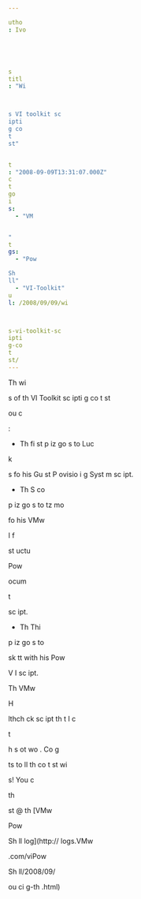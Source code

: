 ```yaml
---

utho
: Ivo 





s
titl
: "Wi



s VI toolkit sc
ipti
g co
t
st"


t
: "2008-09-09T13:31:07.000Z"
c
t
go
i
s: 
  - "VM


"
t
gs: 
  - "Pow

Sh
ll"
  - "VI-Toolkit"
u
l: /2008/09/09/wi



s-vi-toolkit-sc
ipti
g-co
t
st/
---
```


Th
 wi



s of th
 VI Toolkit sc
ipti
g co
t
st 


 


ou
c

:
- Th
 fi
st p
iz
 go
s to Luc
 

k

s fo
 his Gu
st P
ovisio
i
g Syst
m sc
ipt.
- Th
 S
co

 p
iz
 go
s to tz
mo

 fo
 his VMw


 I
f

st
uctu

 Pow

 
ocum

t

 sc
ipt.
- Th
 Thi

 p
iz
 go
s to 


 

sk
tt
 with his Pow

V
I sc
ipt.

Th
 VMw


 H

lthch
ck sc
ipt th
t I c


t

 h
s 
ot wo
.
Co
g

ts to 
ll th
 co
t
st wi



s!
You c

 



 th
 

st @ th
 [VMw


 Pow

Sh
ll 
log](http://
logs.VMw


.com/viPow

Sh
ll/2008/09/


ou
ci
g-th
.html)






